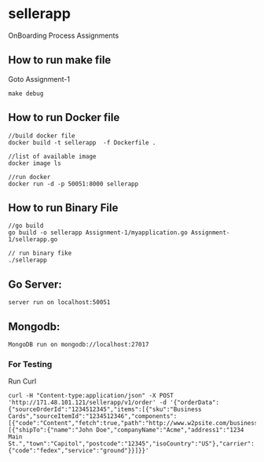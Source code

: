# sellerapp
OnBoarding Process Assignments


## How to run make file
Goto Assignment-1

```
make debug
```

## How to run Docker file
```
//build docker file
docker build -t sellerapp  -f Dockerfile .

//list of available image
docker image ls

//run docker
docker run -d -p 50051:8000 sellerapp
```

## How to run Binary File
```
//go build 
go build -o sellerapp Assignment-1/myapplication.go Assignment-1/sellerapp.go

// run binary fike
./sellerapp

```

## Go Server:
```
server run on localhost:50051
```

## Mongodb:
```
MongoDB run on mongodb://localhost:27017
```


### For Testing
Run Curl
```
curl -H "Content-type:application/json" -X POST 'http://171.48.101.121/sellerapp/v1/order' -d '{"orderData":{"sourceOrderId":"1234512345","items":[{"sku":"Business Cards","sourceItemId":"1234512346","components":[{"code":"Content","fetch":true,"path":"http://www.w2psite.com/businessCard.pdf"}]}],"shipments":[{"shipTo":{"name":"John Doe","companyName":"Acme","address1":"1234 Main St.","town":"Capitol","postcode":"12345","isoCountry":"US"},"carrier":{"code":"fedex","service":"ground"}}]}}'
```